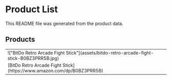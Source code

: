 
# Product List

This README file was generated from the product data.

## Products

<table>
  <tr>
    <td>!["BitDo Retro Arcade Fight Stick"](assets/bitdo-retro-arcade-fight-stick-B0BZ3PRR5B.jpg)</td>
  </tr><tr>
    <td>[BitDo Retro Arcade Fight Stick](https://www.amazon.com/dp/B0BZ3PRR5B)</td>
  </tr>
  
</table>
